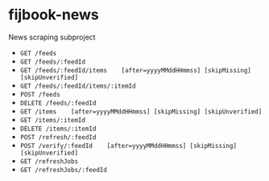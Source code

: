 # fijbook-news
News scraping subproject

* `GET /feeds`
* `GET /feeds/:feedId`
* `GET /feeds/:feedId/items    [after=yyyyMMddHHmmss] [skipMissing] [skipUnverified]`
* `GET /feeds/:feedId/items/:itemId`
* `POST /feeds`
* `DELETE /feeds/:feedId`
* `GET /items    [after=yyyyMMddHHmmss] [skipMissing] [skipUnverified]`
* `GET /items/:itemId`
* `DELETE /items/:itemId`
* `POST /refresh/:feedId`
* `POST /verify/:feedId    [after=yyyyMMddHHmmss] [skipMissing] [skipUnverified]`
* `GET /refreshJobs`
* `GET /refreshJobs/:feedId`
